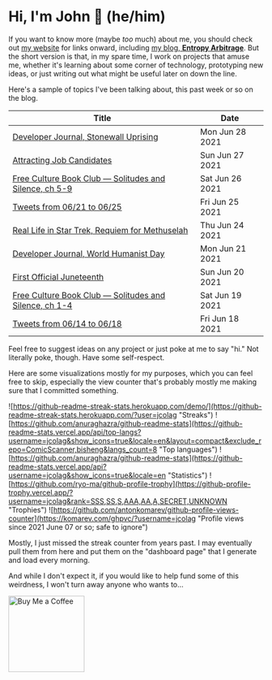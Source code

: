 # Hi, I'm John 👋 (he/him)

If you want to know more (maybe *too* much) about me, you should check out [my website](https://john.colagioia.net/) for links onward, including [my blog, **Entropy Arbitrage**](https://john.colagioia.net/blog).  But the short version is that, in my spare time, I work on projects that amuse me, whether it's learning about some corner of technology, prototyping new ideas, or just writing out what might be useful later on down the line.

Here's a sample of topics I've been talking about, this past week or so on the blog.

|Title|Date|
|-----|-------|
|[Developer Journal, Stonewall Uprising](https://john.colagioia.net/blog/2021/06/28/stonewall.html)|Mon Jun 28 2021|
|[Attracting Job Candidates](https://john.colagioia.net/blog/2021/06/27/hiring.html)|Sun Jun 27 2021|
|[Free Culture Book Club — Solitudes and Silence, ch 5-9](https://john.colagioia.net/blog/2021/06/26/solitudes2.html)|Sat Jun 26 2021|
|[Tweets from 06/21 to 06/25](https://john.colagioia.net/blog/media/2021/06/25/week.html)|Fri Jun 25 2021|
|[Real Life in Star Trek, Requiem for Methuselah](https://john.colagioia.net/blog/2021/06/24/methuselah.html)|Thu Jun 24 2021|
|[Developer Journal, World Humanist Day](https://john.colagioia.net/blog/2021/06/21/humanist.html)|Mon Jun 21 2021|
|[First Official Juneteenth](https://john.colagioia.net/blog/2021/06/20/juneteenth.html)|Sun Jun 20 2021|
|[Free Culture Book Club — Solitudes and Silence, ch 1-4](https://john.colagioia.net/blog/2021/06/19/solitudes1.html)|Sat Jun 19 2021|
|[Tweets from 06/14 to 06/18](https://john.colagioia.net/blog/media/2021/06/18/week.html)|Fri Jun 18 2021|

Feel free to suggest ideas on any project or just poke at me to say "hi." Not literally poke, though. Have some self-respect.

Here are some visualizations mostly for my purposes, which you can feel free to skip, especially the view counter that's probably mostly me making sure that I committed something.

![https://github-readme-streak-stats.herokuapp.com/demo/](https://github-readme-streak-stats.herokuapp.com/?user=jcolag "Streaks")
![https://github.com/anuraghazra/github-readme-stats](https://github-readme-stats.vercel.app/api/top-langs?username=jcolag&show_icons=true&locale=en&layout=compact&exclude_repo=ComicScanner,bisheng&langs_count=8 "Top languages")
![https://github.com/anuraghazra/github-readme-stats](https://github-readme-stats.vercel.app/api?username=jcolag&show_icons=true&locale=en "Statistics")
![https://github.com/ryo-ma/github-profile-trophy](https://github-profile-trophy.vercel.app/?username=jcolag&rank=SSS,SS,S,AAA,AA,A,SECRET,UNKNOWN "Trophies")
![https://github.com/antonkomarev/github-profile-views-counter](https://komarev.com/ghpvc/?username=jcolag "Profile views since 2021 June 07 or so; safe to ignore")

Mostly, I just missed the streak counter from years past.  I may eventually pull them from here and put them on the "dashboard page" that I generate and load every morning.

And while I don't expect it, if you would like to help fund some of this weirdness, I won't turn away anyone who wants to...

[<img src="https://cdn.buymeacoffee.com/buttons/v2/default-yellow.png" alt="Buy Me a Coffee" width="150px"/>](https://www.buymeacoffee.com/jcolag)
